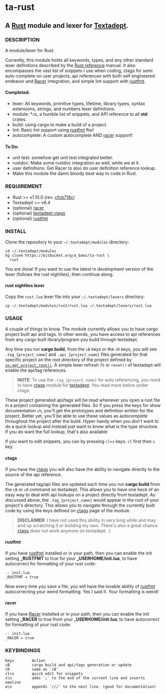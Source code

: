 # ta-rust
## A [Rust][4] module and lexer for [Textadept][5].

### DESCRIPTION
A module/lexer for Rust.

Currently, this module holds all keywords, types, and any other standard lexer
definitions described by the [Rust reference][1]
manual. It also encompasses the vast list of snippets I use when coding,
ctags for semi auto-complete on user projects, api references with both self
engineered endeavor and [Racer][3] integration, and simple lint support with
[rustfmt][2].

#### Completed:
*   lexer: All keywords, primitive types, lifetime, library types, syntax
extensions, strings, and numbers lexer definitions.
*   module: *.rs, a humble list of snippets, and API reference to all **std** crates.
*   build: using cargo to make a build of a project.
*   lint: Basic lint support using [rustfmt][2] ftw!
*   autocomplete: A custom autocomplete AND [racer][3] support!


#### To Do:
*   unit test: somehow get unit test integrated better.
*   rustdoc: Make some rustdoc integration as well, while we at it.
*   user definitions: Get Racer to also do user definition reference lookup.
*   Make this module the damn bloody best way to code in Rust.

### REQUIREMENT
*   Rust >= v1.10.0 (rev: [cfcb716c])
*   Textadept >= v8.4
*   (optional) [racer][3]
*   (optional) [textadept ctags][6]
*   (optional) [rustfmt][2]

### INSTALL
Clone the repository to your `~/.textadept/modules` directory:

```
cd ~/.textadept/modules
hg clone https://bitbucket.org/a_baez/ta-rust \
  rust
```

You are done! If you want to use the latest in development version of the lexer
(follows the rust nightlies), then continue along.

#### rust nightlies lexer
Copy the `rust.lua` lexer file into your `~/.textadept/lexers` directory:

```
cp ~/.textadept/modules/rust/rust.lua ~/.textadept/lexers/rust.lua
```

### USAGE
A couple of things to know. The module currently allows you to have
cargo project built api and tags. In other words, you have access to api
references from any cargo built library/program you build through textadept.

Any time you run **cargo build**, from the `cB` keys or the `cR` keys, you
will see `.tag_{project_name}` and `.api_{project_name}` files generated for
that specific project on the root directory of the project defined by
[`io.get_project_root()`][7]. A simple lexer refresh `f5` or `reset()` of
textadept will enable the api/tag references.

> **NOTE**: To use the `.tag_{project_name}` for auto referencing, you need to
have [ctags][6] module for [textadept][5]. You read more below under *ctags*.

These project generated api/tags will be read whenever you open a rust file in
a project containing the generated files. So if you press the keys for show
documentation `ch`, you'll get the prototypes and definition written for the
project. Better yet, you'll be able to use these values as autocomplete
throughout the project after the build. Hyper handy when you don't want to do
a quick lookup and instead just want to know what is the type structure. If you
do want the full lookup, that's also available

If you want to edit snippets, you can by pressing `cl+s` keys. `cl` first then
`s` key.

#### ctags
If you have the [ctags][6] you will also have the ability to
navigate directly to the source of the api reference.

The generated tag/api files are updated each time you run **cargo build**
from the `cB` or `cR` command on textadept. This allows you to have one heck of
an easy way to deal with api lookups on a project directly from textadept. As
discussed above, the `.tag_{project_name}` would appear in the root of your
project's directory. This allows you to navigate through the currently built
code by using the keys defined on [ctags][6] page of the module.

> **DISCLAIMER**: I have not used this ability in very long while and may end
up scratching it or building my own. There's also a great chance [ctags][6]
does not work anymore on textadept. :(

#### rustfmt
If you have [rustfmt][2] installed or in your
path, then you can enable the init setting **_RUSTFMT** to true for your
**_USERHOME/init.lua**, to have autocorrect for formatting of your rust code:

```
-- init.lua
_RUSTFMT = true
```

Now every time you save a file, you will have the lovable ability of
[rustfmt][2] autocorrecting your weird formatting. Yes I said it. Your
formatting is weird!

#### racer
If you have [Racer][3] installed or in your path, then you can enable the init
setting **_RACER** to true from your **_USERHOME/init.lua**, to have autocorrect
for formatting of your rust code:

```
-- init.lua
_RACER = true
```

### KEYBINDINGS

    Keys        Action
    cB          cargo build and api/tags generation or update
    cR          same as `cB`
    cl+s        quick edit for snippets
    s\n         adds `;` to the end of the current line and inserts newline
    a\n         appends `///` to the next line. (good for documentation)

[1]: http://doc.rust-lang.org/reference.html
[2]: https://github.com/rust-lang-nursery/rustfmt
[3]: https://github.com/phildawes/racer
[4]: http://www.rust-lang.org
[5]: http://foicica.com/textadept
[6]: http://foicica.com/hg/ctags/
[7]: http://foicica.com/textadept/api.html#io.get_project_root
[cfcb716c]: https://github.com/rust-lang/rust/commit/cfcb716cf0961a7e3a4eceac828d94805cf8140b
